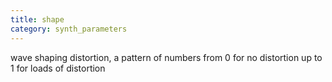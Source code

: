 ```yaml
---
title: shape
category: synth_parameters
---
```

wave shaping distortion, a pattern of numbers from 0 for no distortion up to 1 for loads of distortion
